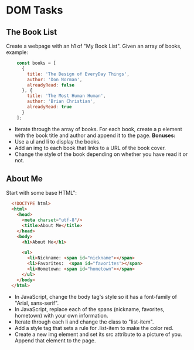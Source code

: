 # DOM Tasks 

## The Book List
Create a webpage with an h1 of "My Book List".
Given an array of books, example:

```javascript
    const books = [
      {
        title: 'The Design of EveryDay Things',
        author: 'Don Norman',
        alreadyRead: false
      }, {
        title: 'The Most Human Human',
        author: 'Brian Christian',
        alreadyRead: true
      }
    ];
```
  
* Iterate through the array of books. For each book, create a p element with the book title and author and append it to the page.
**Bonuses:**
* Use a ul and li to display the books.
* Add an img to each book that links to a URL of the book cover.
* Change the style of the book depending on whether you have read it or not.


## About Me
Start with some base HTML":

```html
  <!DOCTYPE html>
  <html>
    <head>
      <meta charset="utf-8"/>
      <title>About Me</title>
    </head>
    <body>
      <h1>About Me</h1>

      <ul>
        <li>Nickname: <span id="nickname"></span>
        <li>Favorites:  <span id="favorites"></span>
        <li>Hometown: <span id="hometown"></span>
      </ul>
    </body>
  </html>
```

* In JavaScript, change the body tag's style so it has a font-family of "Arial, sans-serif".
* In JavaScript, replace each of the spans (nickname, favorites, hometown) with your own information.
* Iterate through each li and change the class to "list-item".
* Add a style tag that sets a rule for .list-item to make the color red.
* Create a new img element and set its src attribute to a picture of you. Append that element to the page.
